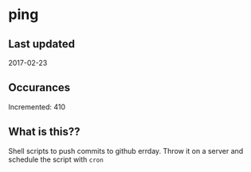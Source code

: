 # ping

## Last updated
2017-02-23

## Occurances
Incremented: 410

## What is this??
Shell scripts to push commits to github errday. Throw it on a server and schedule the script with `cron`


